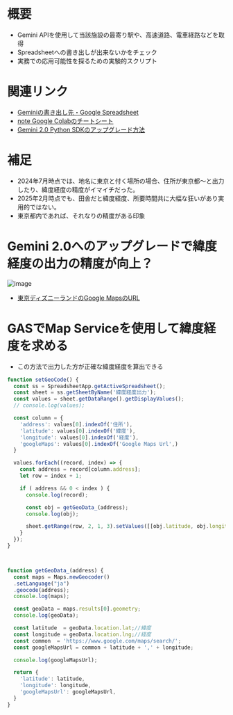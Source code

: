 # 概要
- Gemini APIを使用して当該施設の最寄り駅や、高速道路、電車経路などを取得
- Spreadsheetへの書き出しが出来ないかをチェック
- 実務での応用可能性を探るための実験的スクリプト

# 関連リンク
- [Geminiの書き出し先・Google Spreadsheet](https://docs.google.com/spreadsheets/d/1GgazOc_oCEfbLaIj254TpGJrKBNxQc_0IpLC25L78rs/edit?gid=0#gid=0)
- [note Google Colabのチートシート](https://note.com/nepia_infinity/n/n71df2c1c99b2)
- [Gemini 2.0 Python SDKのアップグレード方法](https://ai.google.dev/gemini-api/docs/migrate?hl=ja&_gl=1*8mvw7x*_up*MQ..*_ga*OTk1MTkzNzcwLjE3Mzk4NzgxOTQ.*_ga_P1DBVKWT6V*MTczOTg3ODE5My4xLjAuMTczOTg3ODE5My4wLjAuMTcwNjc0NzQyOQ..)

# 補足
- 2024年7月時点では、地名に東京と付く場所の場合、住所が東京都～と出力したり、緯度経度の精度がイマイチだった。
- 2025年2月時点でも、田舎だと緯度経度、所要時間共に大幅な狂いがあり実用的ではない。
- 東京都内であれば、それなりの精度がある印象

# Gemini 2.0へのアップグレードで緯度経度の出力の精度が向上？
![image](https://github.com/user-attachments/assets/0b3a44b9-6b65-48c3-ba9a-958be6abfd09)

- [東京ディズニーランドのGoogle MapsのURL](https://www.google.com/maps/search/%E6%9D%B1%E4%BA%AC%E3%83%87%E3%82%A3%E3%82%BA%E3%83%8B%E3%83%BC%E3%83%A9%E3%83%B3%E3%83%89/@35.632897,139.880387,15z?hl=ja)



# GASでMap Serviceを使用して緯度経度を求める
- この方法で出力した方が正確な緯度経度を算出できる

``` Javascript
function setGeoCode() {
  const ss = SpreadsheetApp.getActiveSpreadsheet();
  const sheet = ss.getSheetByName('緯度経度出力');
  const values = sheet.getDataRange().getDisplayValues();
  // console.log(values);

  const column = {
    'address': values[0].indexOf('住所'),
    'latitude': values[0].indexOf('緯度'),
    'longitude': values[0].indexOf('経度'),
    'googleMaps': values[0].indexOf('Google Maps Url',)
  }

  values.forEach((record, index) => {
    const address = record[column.address];
    let row = index + 1;

    if ( address && 0 < index ) {
      console.log(record);

      const obj = getGeoData_(address);
      console.log(obj);

      sheet.getRange(row, 2, 1, 3).setValues([[obj.latitude, obj.longitude, obj.googleMapsUrl]]);
    }
  });
}



function getGeoData_(address) {
  const maps = Maps.newGeocoder()
  .setLanguage("ja")
  .geocode(address);
  console.log(maps);

  const geoData = maps.results[0].geometry;
  console.log(geoData);

  const latitude  = geoData.location.lat;//緯度
  const longitude = geoData.location.lng;//経度
  const common  = 'https://www.google.com/maps/search/';
  const googleMapsUrl = common + latitude + ',' + longitude;

  console.log(googleMapsUrl);

  return {
    'latitude': latitude,
    'longitude': longitude,
    'googleMapsUrl': googleMapsUrl,
  }
}

```

